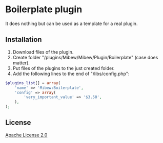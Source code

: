 # Boilerplate plugin

It does nothing but can be used as a template for a real plugin.

## Installation

1. Download files of the plugin.
2. Create folder "<mibew root>/plugins/Mibew/Mibew/Plugin/Boilerplate" (case does matter).
3. Put files of the plugins to the just created folder.
4. Add the following lines to the end of "<mibew root>/libs/config.php":
```php
$plugins_list[] = array(
    'name' => 'Mibew:Boilerplate',
    'config' => array(
        'very_important_value' => '$3.50',
    ),
);
```

## License

[Apache License 2.0](http://www.apache.org/licenses/LICENSE-2.0.html)
